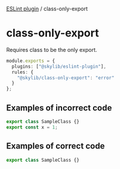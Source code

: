 [ESLint plugin](https://ilyub.github.io/eslint-plugin/) / class-only-export

# class-only-export

Requires class to be the only export.

```ts
module.exports = {
  plugins: ["@skylib/eslint-plugin"],
  rules: {
    "@skylib/class-only-export": "error"
  }
};
```

## Examples of incorrect code

```ts
export class SampleClass {}
export const x = 1;
```

## Examples of correct code

```ts
export class SampleClass {}
```